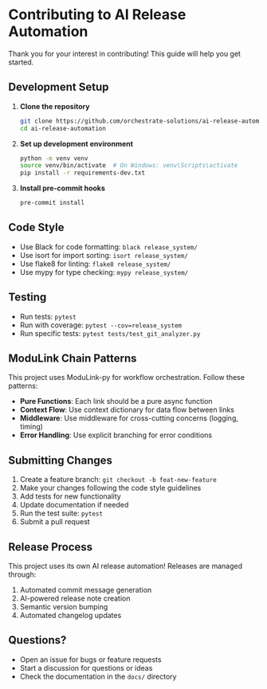 # Contributing to AI Release Automation

Thank you for your interest in contributing! This guide will help you get started.

## Development Setup

1. **Clone the repository**
   ```bash
   git clone https://github.com/orchestrate-solutions/ai-release-automation.git
   cd ai-release-automation
   ```

2. **Set up development environment**
   ```bash
   python -m venv venv
   source venv/bin/activate  # On Windows: venv\Scripts\activate
   pip install -r requirements-dev.txt
   ```

3. **Install pre-commit hooks**
   ```bash
   pre-commit install
   ```

## Code Style

- Use Black for code formatting: `black release_system/`
- Use isort for import sorting: `isort release_system/`
- Use flake8 for linting: `flake8 release_system/`
- Use mypy for type checking: `mypy release_system/`

## Testing

- Run tests: `pytest`
- Run with coverage: `pytest --cov=release_system`
- Run specific tests: `pytest tests/test_git_analyzer.py`

## ModuLink Chain Patterns

This project uses ModuLink-py for workflow orchestration. Follow these patterns:

- **Pure Functions**: Each link should be a pure async function
- **Context Flow**: Use context dictionary for data flow between links
- **Middleware**: Use middleware for cross-cutting concerns (logging, timing)
- **Error Handling**: Use explicit branching for error conditions

## Submitting Changes

1. Create a feature branch: `git checkout -b feat-new-feature`
2. Make your changes following the code style guidelines
3. Add tests for new functionality
4. Update documentation if needed
5. Run the test suite: `pytest`
6. Submit a pull request

## Release Process

This project uses its own AI release automation! Releases are managed through:

1. Automated commit message generation
2. AI-powered release note creation
3. Semantic version bumping
4. Automated changelog updates

## Questions?

- Open an issue for bugs or feature requests
- Start a discussion for questions or ideas
- Check the documentation in the `docs/` directory
